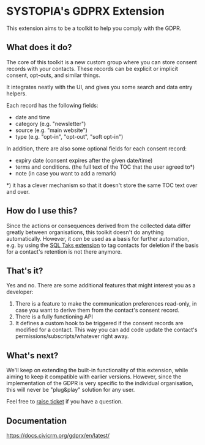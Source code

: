 # SYSTOPIA's GDPRX Extension

This extension aims to be a toolkit to help you comply with the GDPR.

## What does it do?

The core of this toolkit is a new custom group where you can store consent 
records with your contacts.  These records can be explicit or implicit consent, 
opt-outs, and similar things.

It integrates neatly with the UI, and gives you some search and data entry 
helpers. 

Each record has the following fields:
* date and time
* category (e.g. "newsletter")
* source (e.g. "main website")
* type (e.g. "opt-in", "opt-out", "soft opt-in")

In addition, there are also some optional fields for each consent record:
* expiry date (consent expires after the given date/time)
* terms and conditions. (the full text of the TOC that the user agreed to*)
* note (in case you want to add a remark) 

*) it has a clever mechanism so that it doesn't store the 
same TOC text over and over.

## How do I use this?

Since the actions or consequences derived from the collected data differ 
greatly between organisations, this toolkit doesn't do anything automatically.
However, it *can* be used as a basis for further automation, e.g. by using the 
[SQL Taks extension](https://civicrm.org/extensions/sql-tasks-extension-configurable-recurring-tasks) 
to tag contacts for deletion if the basis for a contact's retention is 
not there anymore.

## That's it?

Yes and no. There are some additional features that might interest you as 
a developer:
1. There is a feature to make the communication preferences read-only, in case you want to derive them from the contact's consent record.
2. There is a fully functioning API
3. It defines a custom hook to be triggered if the consent records are modified for a contact. This way you can add code update the contact's permissions/subscripts/whatever right away.

## What's next?

We'll keep on extending the built-in functionality of this extension, while aiming to keep it compatible 
with earlier versions. However, since the implementation of the GDPR is very 
specific to the individual organisation, this will never be "plug&play" solution for any user.

Feel free to [raise ticket](https://github.com/systopia/de.systopia.gdprx/issues) if you have a question.

## Documentation
https://docs.civicrm.org/gdprx/en/latest/